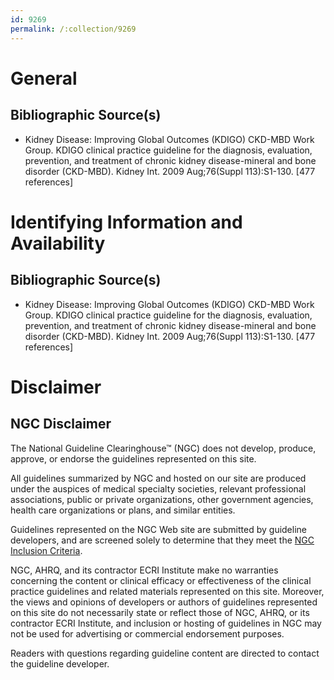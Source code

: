 ```yaml
---
id: 9269
permalink: /:collection/9269
---
```


# General

## Bibliographic Source(s)

- Kidney Disease: Improving Global Outcomes (KDIGO) CKD-MBD Work Group. KDIGO clinical practice guideline for the diagnosis, evaluation, prevention, and treatment of chronic kidney disease-mineral and bone disorder (CKD-MBD). Kidney Int. 2009 Aug;76(Suppl 113):S1-130. [477 references]

# Identifying Information and Availability

## Bibliographic Source(s)

- Kidney Disease: Improving Global Outcomes (KDIGO) CKD-MBD Work Group. KDIGO clinical practice guideline for the diagnosis, evaluation, prevention, and treatment of chronic kidney disease-mineral and bone disorder (CKD-MBD). Kidney Int. 2009 Aug;76(Suppl 113):S1-130. [477 references]

# Disclaimer

## NGC Disclaimer

The National Guideline Clearinghouse™ (NGC) does not develop, produce, approve, or endorse the guidelines represented on this site.

All guidelines summarized by NGC and hosted on our site are produced under the auspices of medical specialty societies, relevant professional associations, public or private organizations, other government agencies, health care organizations or plans, and similar entities.

Guidelines represented on the NGC Web site are submitted by guideline developers, and are screened solely to determine that they meet the [NGC Inclusion Criteria](/help-and-about/summaries/inclusion-criteria).

NGC, AHRQ, and its contractor ECRI Institute make no warranties concerning the content or clinical efficacy or effectiveness of the clinical practice guidelines and related materials represented on this site. Moreover, the views and opinions of developers or authors of guidelines represented on this site do not necessarily state or reflect those of NGC, AHRQ, or its contractor ECRI Institute, and inclusion or hosting of guidelines in NGC may not be used for advertising or commercial endorsement purposes.

Readers with questions regarding guideline content are directed to contact the guideline developer.

